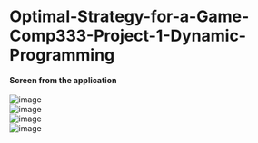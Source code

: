 # Optimal-Strategy-for-a-Game-Comp333-Project-1-Dynamic-Programming

**Screen from the application**
<br><br>
![image](https://user-images.githubusercontent.com/102483320/227711121-a168378d-cf21-4916-b6d5-3a3a3e89ad97.png)
<br>
![image](https://user-images.githubusercontent.com/102483320/227711127-a4308ea4-7623-449e-9695-1525ac43fd95.png)
<br>
![image](https://user-images.githubusercontent.com/102483320/227711135-8153b5fe-71cc-4c95-9c7b-daacf0ba12d5.png)
<br>
![image](https://user-images.githubusercontent.com/102483320/227711139-23d29da7-13fd-40a0-b61b-7a31cb797d92.png)
<br>
